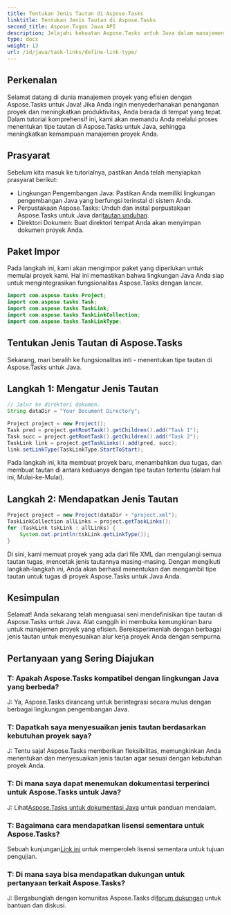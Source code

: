 ```yaml
---
title: Tentukan Jenis Tautan di Aspose.Tasks
linktitle: Tentukan Jenis Tautan di Aspose.Tasks
second_title: Aspose.Tugas Java API
description: Jelajahi kekuatan Aspose.Tasks untuk Java dalam manajemen proyek. Tentukan dan sesuaikan jenis tautan dengan mudah menggunakan tutorial langkah demi langkah kami.
type: docs
weight: 13
url: /id/java/task-links/define-link-type/
---
```

## Perkenalan
Selamat datang di dunia manajemen proyek yang efisien dengan Aspose.Tasks untuk Java! Jika Anda ingin menyederhanakan penanganan proyek dan meningkatkan produktivitas, Anda berada di tempat yang tepat. Dalam tutorial komprehensif ini, kami akan memandu Anda melalui proses menentukan tipe tautan di Aspose.Tasks untuk Java, sehingga meningkatkan kemampuan manajemen proyek Anda.
## Prasyarat
Sebelum kita masuk ke tutorialnya, pastikan Anda telah menyiapkan prasyarat berikut:
- Lingkungan Pengembangan Java: Pastikan Anda memiliki lingkungan pengembangan Java yang berfungsi terinstal di sistem Anda.
-  Perpustakaan Aspose.Tasks: Unduh dan instal perpustakaan Aspose.Tasks untuk Java dari[tautan unduhan](https://releases.aspose.com/tasks/java/).
- Direktori Dokumen: Buat direktori tempat Anda akan menyimpan dokumen proyek Anda.
## Paket Impor
Pada langkah ini, kami akan mengimpor paket yang diperlukan untuk memulai proyek kami. Hal ini memastikan bahwa lingkungan Java Anda siap untuk mengintegrasikan fungsionalitas Aspose.Tasks dengan lancar.
```java
import com.aspose.tasks.Project;
import com.aspose.tasks.Task;
import com.aspose.tasks.TaskLink;
import com.aspose.tasks.TaskLinkCollection;
import com.aspose.tasks.TaskLinkType;
```
## Tentukan Jenis Tautan di Aspose.Tasks
Sekarang, mari beralih ke fungsionalitas inti - menentukan tipe tautan di Aspose.Tasks untuk Java.
## Langkah 1: Mengatur Jenis Tautan
```java
// Jalur ke direktori dokumen.
String dataDir = "Your Document Directory";

Project project = new Project();
Task pred = project.getRootTask().getChildren().add("Task 1");
Task succ = project.getRootTask().getChildren().add("Task 2");
TaskLink link = project.getTaskLinks().add(pred, succ);
link.setLinkType(TaskLinkType.StartToStart);
```
Pada langkah ini, kita membuat proyek baru, menambahkan dua tugas, dan membuat tautan di antara keduanya dengan tipe tautan tertentu (dalam hal ini, Mulai-ke-Mulai).
## Langkah 2: Mendapatkan Jenis Tautan
```java
Project project = new Project(dataDir + "project.xml");
TaskLinkCollection allLinks = project.getTaskLinks();
for (TaskLink tskLink : allLinks) {
    System.out.println(tskLink.getLinkType());
}
```
Di sini, kami memuat proyek yang ada dari file XML dan mengulangi semua tautan tugas, mencetak jenis tautannya masing-masing.
Dengan mengikuti langkah-langkah ini, Anda akan berhasil menentukan dan mengambil tipe tautan untuk tugas di proyek Aspose.Tasks untuk Java Anda.
## Kesimpulan
Selamat! Anda sekarang telah menguasai seni mendefinisikan tipe tautan di Aspose.Tasks untuk Java. Alat canggih ini membuka kemungkinan baru untuk manajemen proyek yang efisien. Bereksperimenlah dengan berbagai jenis tautan untuk menyesuaikan alur kerja proyek Anda dengan sempurna.
## Pertanyaan yang Sering Diajukan
### T: Apakah Aspose.Tasks kompatibel dengan lingkungan Java yang berbeda?
J: Ya, Aspose.Tasks dirancang untuk berintegrasi secara mulus dengan berbagai lingkungan pengembangan Java.
### T: Dapatkah saya menyesuaikan jenis tautan berdasarkan kebutuhan proyek saya?
J: Tentu saja! Aspose.Tasks memberikan fleksibilitas, memungkinkan Anda menentukan dan menyesuaikan jenis tautan agar sesuai dengan kebutuhan proyek Anda.
### T: Di mana saya dapat menemukan dokumentasi terperinci untuk Aspose.Tasks untuk Java?
 J: Lihat[Aspose.Tasks untuk dokumentasi Java](https://reference.aspose.com/tasks/java/) untuk panduan mendalam.
### T: Bagaimana cara mendapatkan lisensi sementara untuk Aspose.Tasks?
 Sebuah kunjungan[Link ini](https://purchase.aspose.com/temporary-license/) untuk memperoleh lisensi sementara untuk tujuan pengujian.
### T: Di mana saya bisa mendapatkan dukungan untuk pertanyaan terkait Aspose.Tasks?
 J: Bergabunglah dengan komunitas Aspose.Tasks di[forum dukungan](https://forum.aspose.com/c/tasks/15) untuk bantuan dan diskusi.
